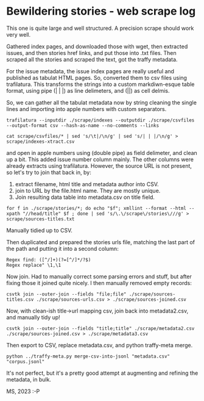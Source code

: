# Bewildering stories - web scrape log

This one is quite large and well structured. A precision scrape should work very well.

Gathered index pages, and downloaded those with wget, then extracted issues, and then stories href links, and put those into .txt files. Then scraped all the stories and scraped the text, got the traffy metadata.

For the issue metadata, the issue index pages are really useful and published as tabulat HTML pages. So, converted them to csv files using trafilatura. This transforms the strings into a custom markdiwn-esque table format, using pipe (| | |) as line delimeters, and (||) as cell delmis.

So, we can gather all the tabulat metadata now by string cleaning the single lines and importing into apple numbers with custom separators.

```
trafilatura --inputdir ./scrape/indexes --outputdir ./scrape/csvfiles --output-format csv --hash-as-name --no-comments --links

cat scrape/csvfiles/* | sed 's/\t|/\n/g' | sed 's/| | |/\n/g' > scrape/indexes-xtract.csv  
```

and open in apple numbers using (double pipe) as field delimeter, and clean up a bit. This added issue number column mainly. The other columns were already extracts using trafilatura. However, the source URL is not present, so let's try to join that back in, by:

1. extract filename, html title and metadata author into CSV.
2. join to URL by the file.html name. They are mostly unique.
3. Join resulting data table into metadata.csv on title field.

```
for f in ./scrape/stories/*; do echo "$f"; xmllint --format --html --xpath "//head/title" $f ; done | sed 's/\.\/scrape\/stories\///g' > scrape/sources-titles.txt
```

Manually tidied up to CSV.

Then duplicated and prepared the stories urls file, matching the last part of the path and putting it into a second column:

```
Regex find: ([^/]+)(?=[^/]*/?$)
Regex replace" \1,\1
```

Now join. Had to manually correct some parsing errors and stuff, but after fixing those it joined quite nicely. I then manually removed empty records:

```
csvtk join --outer-join --fields "file;file" ./scrape/sources-titles.csv ./scrape/sources-urls.csv > ./scrape/sources-joined.csv
```

Now, with clean-ish title->url mapping csv, join back into metadata2.csv, and manually tidy up!

```
csvtk join --outer-join --fields "title;title" ./scrape/metadata2.csv ./scrape/sources-joined.csv > ./scrape/metadata3.csv
```

Then export to CSV, replace metadata.csv, and python traffy-meta merge.

```
python ../traffy-meta.py merge-csv-into-jsonl "metadata.csv" "corpus.jsonl"
```

It's not perfect, but it's a pretty good attempt at augmenting and refining the metadata, in bulk.

MS, 2023 :-P